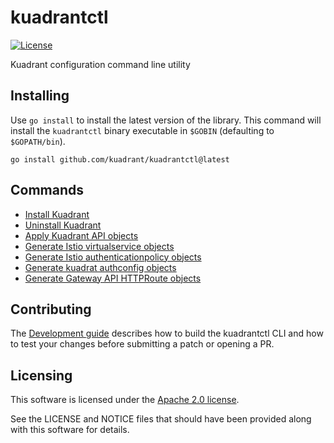 # kuadrantctl
[![License](https://img.shields.io/badge/license-Apache--2.0-blue.svg)](http://www.apache.org/licenses/LICENSE-2.0)

Kuadrant configuration command line utility

## Installing
Use `go install` to install the latest version of the library. This command will install the `kuadrantctl` binary executable in `$GOBIN` (defaulting to `$GOPATH/bin`).

```
go install github.com/kuadrant/kuadrantctl@latest
```

## Commands
* [Install Kuadrant](doc/install.md)
* [Uninstall Kuadrant](doc/uninstall.md)
* [Apply Kuadrant API objects](doc/api-apply.md)
* [Generate Istio virtualservice objects](doc/generate-istio-virtualservice.md)
* [Generate Istio authenticationpolicy objects](doc/generate-istio-authorizationpolicy.md)
* [Generate kuadrat authconfig objects](doc/generate-kuadrant-authconfig.md)
* [Generate Gateway API HTTPRoute objects](doc/generate-gateway-api-httproute.md)


## Contributing
The [Development guide](doc/development.md) describes how to build the kuadrantctl CLI and how to test your changes before submitting a patch or opening a PR.

## Licensing

This software is licensed under the [Apache 2.0 license](https://www.apache.org/licenses/LICENSE-2.0).

See the LICENSE and NOTICE files that should have been provided along with this software for details.
